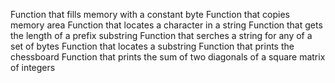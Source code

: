 Function that fills memory with a constant byte
Function that copies memory area
Function that locates a character in a string
Function that gets the length of a prefix substring
Function that serches a string for any of a set of bytes
Function that locates a substring
Function that prints the chessboard
Function that prints the sum of two diagonals of a square matrix of integers
